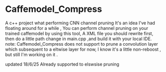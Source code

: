 # Caffemodel_Compress
A c++ project what performing CNN channel pruning
It's an idea I've had floating around for a while , You can perform channel pruning on your trained caffemodel by using this tool, A XML file you should rewrite first, then do a little path change in main.cpp ,and build it with your local IDE.
note: Caffemodel_Compress does not support to prune a convolution layer which subsequent to a eltwise layer for now, I know it's a little non-reboost , but still I'm working on it .


updated 18/6/25 Already supported to elswsise pruning
